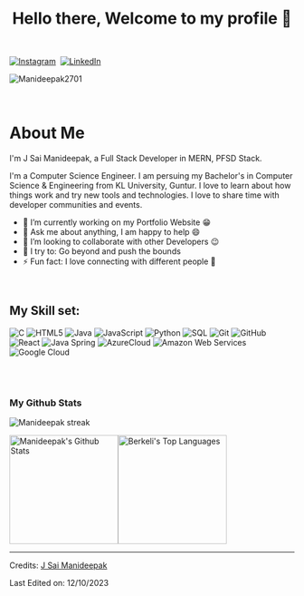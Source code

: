 <p>
  <h1 align="center"><b>Hello there, Welcome to my profile 👋 </b></h1>
</p>

<p align="center">
<br>

<a href="https://www.instagram.com/mr_deepak_119/"><img src="https://img.shields.io/badge/instagram-%23E4405F.svg?&style=for-the-badge&logo=instagram&logoColor=white" alt="Instagram" /></a>&nbsp;
<a href="https://www.linkedin.com/in/j-sai-manideepak/"><img src="https://img.shields.io/badge/linkedin-%230077B5.svg?&style=for-the-badge&logo=linkedin&logoColor=white" alt="LinkedIn" /></a>&nbsp;
<!--<a href="https://kkvanonymous.github.io/"><img alt="Website" src="https://img.shields.io/website?style=for-the-badge&up_message=portfolio&url=https%3A%2F%2Fkkvanonymous.github.io%2F"></a>-->
</p>

<p align="left"> <img src="https://komarev.com/ghpvc/?username=Manideepak2701&label=Profile%20views&color=0e75b6&style=flat" alt="Manideepak2701" /> </p>

<br>

# About Me

I'm J Sai Manideepak, a Full Stack Developer in MERN, PFSD Stack.

I'm a Computer Science Engineer. I am persuing my Bachelor's in Computer Science & Engineering from KL University, Guntur. I love to learn about how things work and try new tools and technologies. I love to share time with developer communities and events.


- 🔭 I’m currently working on my Portfolio Website :grin:
- 💬 Ask me about anything, I am happy to help :smile:
- 👯 I’m looking to collaborate with other Developers :wink:
- 🧗 I try to: Go beyond and push the bounds
- ⚡ Fun fact: I love connecting with different people :raised_hands:

<br>

## My Skill set: 

![C](https://img.shields.io/badge/-C-000000?style=flat&logo=c)
![HTML5](https://img.shields.io/badge/-HTML5-000000?style=flat&logo=html5)
![Java](https://img.shields.io/badge/-Java-000000?style=flat&logo=java)
![JavaScript](https://img.shields.io/badge/-JavaScript-000000?style=flat&logo=javascript)
![Python](https://img.shields.io/badge/-Python-000000?style=flat&logo=python)
![SQL](https://img.shields.io/badge/-SQL-000000?style=flat&logo=postgresql)
![Git](https://img.shields.io/badge/-Git-222222?style=flat&logo=git&logoColor=F05032)
![GitHub](https://img.shields.io/badge/-GitHub-222222?style=flat&logo=github&logoColor=181717)
![React](https://img.shields.io/badge/-React-222222?style=flat&logo=React&logoColor=61DAFB)
![Java Spring](https://img.shields.io/badge/-Spring-222222?style=flat&logo=spring&logoColor=6DB33F)
![AzureCloud](https://img.shields.io/badge/Microsoft%20Azure-222222?style=flat-square&logo=microsoft-azure)
![Amazon Web Services](https://img.shields.io/badge/-Amazon%20Web%20Services-222222?style=flat-square&logo=Amazon-Web-Service)
![Google Cloud](https://img.shields.io/badge/Google%20Cloud-black?style=flat-square&logo=google-cloud)

<br>
<br>



### My Github Stats

<img  title="🔥 Get streak stats for your profile at git.io/streak-stats" alt="Manideepak streak" src="https://github-readme-streak-stats.herokuapp.com/?user=Manideepak2701&theme=dark&hide_border=true" />

<img alt="Manideepak's Github Stats" src="https://github-readme-stats.vercel.app/api/?username=Manideepak2701&show_icons=true&include_all_commits=true&count_private=true&theme=react&hide_border=true&bg_color=1F222E&title_color=F85D7F&icon_color=F8D866" height="192px"/><img alt="Berkeli's Top Languages" src="https://github-readme-stats.vercel.app/api/top-langs/?username=Manideepak2701&langs_count=8&layout=compact&theme=react&hide_border=true&bg_color=1F222E&title_color=F85D7F&icon_color=F8D866" height="192px"/>


-----
Credits: [J Sai Manideepak](https://github.com/Manideepak2701)

Last Edited on: 12/10/2023
